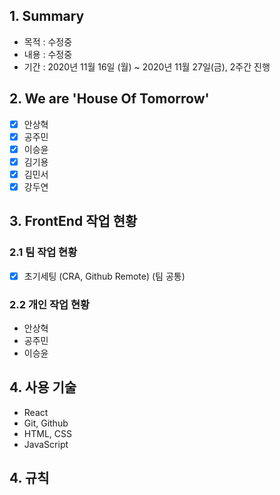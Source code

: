 ## 1. Summary

- 목적 : 수정중
- 내용 : 수정중
- 기간 : 2020년 11월 16일 (월) ~ 2020년 11월 27일(금), 2주간 진행
 
## 2. We are 'House Of Tomorrow'

- [x] 안상혁
- [x] 공주민
- [x] 이승윤
- [x] 김기용
- [x] 김민서
- [x] 강두연

## 3. FrontEnd 작업 현황

### 2.1 팀 작업 현황
- [x] 초기세팅 (CRA, Github Remote) (팀 공통)

### 2.2 개인 작업 현황

- 안상혁
- 공주민
- 이승윤


## 4. 사용 기술

- React
- Git, Github
- HTML, CSS
- JavaScript


## 4. 규칙

